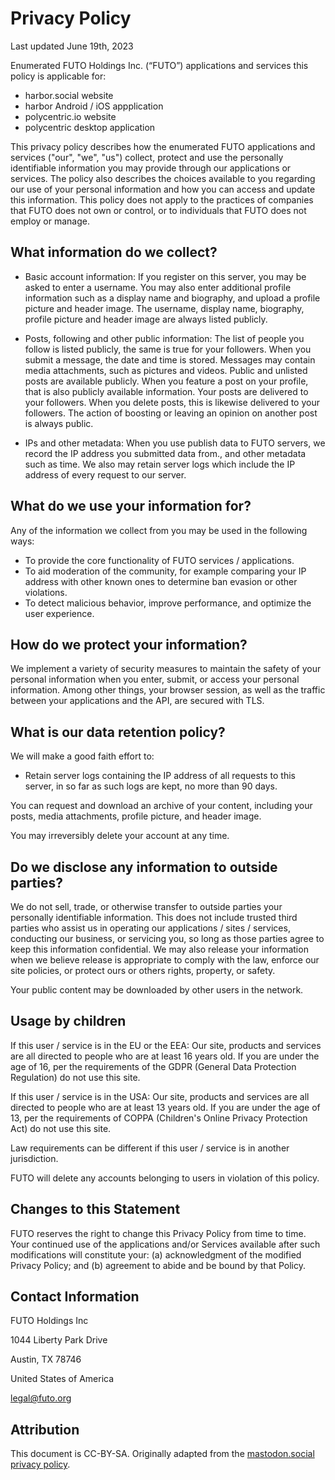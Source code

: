 # Privacy Policy

Last updated June 19th, 2023

Enumerated FUTO Holdings Inc. (“FUTO”) applications and services this policy is applicable for:

* harbor.social website
* harbor Android / iOS appplication
* polycentric.io website
* polycentric desktop application

This privacy policy describes how the enumerated FUTO applications and services ("our", "we", "us") collect, protect and use the personally identifiable information you may provide through our applications or services. The policy also describes the choices available to you regarding our use of your personal information and how you can access and update this information. This policy does not apply to the practices of companies that FUTO does not own or control, or to individuals that FUTO does not employ or manage.

## What information do we collect?

* Basic account information: If you register on this server, you may be asked to enter a username. You may also enter additional profile information such as a display name and biography, and upload a profile picture and header image. The username, display name, biography, profile picture and header image are always listed publicly.

* Posts, following and other public information: The list of people you follow is listed publicly, the same is true for your followers. When you submit a message, the date and time is stored. Messages may contain media attachments, such as pictures and videos. Public and unlisted posts are available publicly. When you feature a post on your profile, that is also publicly available information. Your posts are delivered to your followers. When you delete posts, this is likewise delivered to your followers. The action of boosting or leaving an opinion on another post is always public.

* IPs and other metadata: When you use publish data to FUTO servers, we record the IP address you submitted data from., and other metadata such as time. We also may retain server logs which include the IP address of every request to our server.

## What do we use your information for?

Any of the information we collect from you may be used in the following ways:

* To provide the core functionality of FUTO services / applications.
* To aid moderation of the community, for example comparing your IP address with other known ones to determine ban evasion or other violations.
* To detect malicious behavior, improve performance, and optimize the user experience.

## How do we protect your information?

We implement a variety of security measures to maintain the safety of your personal information when you enter, submit, or access your personal information. Among other things, your browser session, as well as the traffic between your applications and the API, are secured with TLS.

## What is our data retention policy?

We will make a good faith effort to:

* Retain server logs containing the IP address of all requests to this server, in so far as such logs are kept, no more than 90 days.

You can request and download an archive of your content, including your posts, media attachments, profile picture, and header image.

You may irreversibly delete your account at any time.

## Do we disclose any information to outside parties?

We do not sell, trade, or otherwise transfer to outside parties your personally identifiable information. This does not include trusted third parties who assist us in operating our applications / sites / services, conducting our business, or servicing you, so long as those parties agree to keep this information confidential. We may also release your information when we believe release is appropriate to comply with the law, enforce our site policies, or protect ours or others rights, property, or safety.

Your public content may be downloaded by other users in the network.

## Usage by children

If this user / service is in the EU or the EEA: Our site, products and services are all directed to people who are at least 16 years old. If you are under the age of 16, per the requirements of the GDPR (General Data Protection Regulation) do not use this site.

If this user / service is in the USA: Our site, products and services are all directed to people who are at least 13 years old. If you are under the age of 13, per the requirements of COPPA (Children's Online Privacy Protection Act) do not use this site.

Law requirements can be different if this user / service is in another jurisdiction.

FUTO will delete any accounts belonging to users in violation of this policy.

## Changes to this Statement

FUTO reserves the right to change this Privacy Policy from time to time. Your continued use of the applications and/or Services available after such modifications will constitute your: (a) acknowledgment of the modified Privacy Policy; and (b) agreement to abide and be bound by that Policy.

## Contact Information

FUTO Holdings Inc

1044 Liberty Park Drive

Austin, TX 78746

United States of America

legal@futo.org

## Attribution

This document is CC-BY-SA. Originally adapted from the [mastodon.social privacy policy](https://mastodon.social/privacy-policy).


